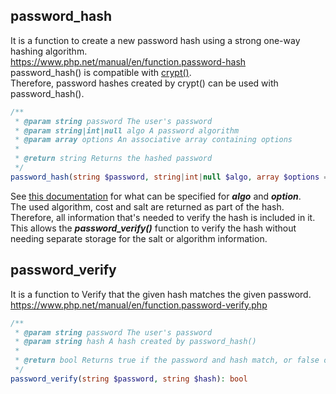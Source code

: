 ## password_hash

It is a function to create a new password hash using a strong one-way hashing algorithm.  
<https://www.php.net/manual/en/function.password-hash>  
password_hash() is compatible with [crypt()](https://www.php.net/manual/en/function.crypt.php).  
Therefore, password hashes created by crypt() can be used with password_hash().

```php
/**
 * @param string password The user's password
 * @param string|int|null algo A password algorithm 
 * @param array options An associative array containing options
 * 
 * @return string Returns the hashed password
 */
password_hash(string $password, string|int|null $algo, array $options = []): string
```

See [this documentation](https://www.php.net/manual/en/password.constants.php) for what can be specified for ***algo*** and ***option***.  
The used algorithm, cost and salt are returned as part of the hash.  
Therefore, all information that's needed to verify the hash is included in it.  
This allows the ***password_verify()*** function to verify the hash without needing separate storage for the salt or algorithm information.

## password_verify

It is a function to Verify that the given hash matches the given password.  
<https://www.php.net/manual/en/function.password-verify.php>

```php
/**
 * @param string password The user's password
 * @param string hash A hash created by password_hash()
 * 
 * @return bool Returns true if the password and hash match, or false otherwise
 */
password_verify(string $password, string $hash): bool
```
